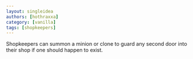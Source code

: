 ```yaml
---
layout: singleidea
authors: [hothraxxa]
category: [vanilla]
tags: [shopkeepers]
---
```

Shopkeepers can summon a minion or clone to guard any second door into their shop if one should happen to exist.
